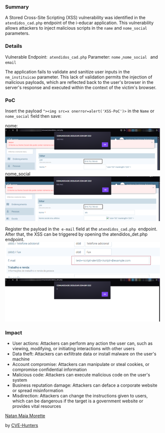 ### Summary

A Stored Cross-Site Scripting (XSS) vulnerability was identified in the `atendidos_cad.php` endpoint of the i-educar application. This vulnerability allows attackers to inject malicious scripts in the `name` and `nome_social` parameters.

### Details
Vulnerable Endpoint:` atendidos_cad.php`
Parameter: `nome` ,`nome_social ` and` email`

The application fails to validate and sanitize user inputs in the `nm_instituicao` parameter. This lack of validation permits the injection of malicious payloads, which are reflected back to the user's browser in the server's response and executed within the context of the victim's browser.

### PoC

Insert the payload `"><img src=x onerror=alert('XSS-PoC')>` in the `Name` or `nome_social` field then save:

nome:
![image](/images/xss006.png)
nome_social
![image](/images/xss007.png)

Register the payload in the` e-mail` field at the `atendidos_cad.php `endpoint. After that, the XSS can be triggered by opening the atendidos_det.php endpoint.
![image](/images/xss008.png)
![image](/images/xss009.png)


### Impact

- User actions: Attackers can perform any action the user can, such as viewing, modifying, or initiating interactions with other users
- Data theft: Attackers can exfiltrate data or install malware on the user's machine
- Account compromise: Attackers can manipulate or steal cookies, or compromise confidential information
- Malicious code: Attackers can execute malicious code on the user's system
- Business reputation damage: Attackers can deface a corporate website or spread misinformation
- Misdirection: Attackers can change the instructions given to users, which can be dangerous if the target is a government website or provides vital resources

[Natan Maia Morette](https://nmmorette.github.io) 

by [CVE-Hunters](https://github.com/Sec-Dojo-Cyber-House/cve-hunters)